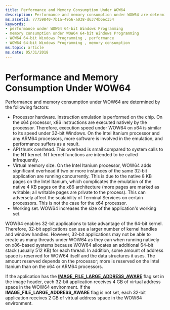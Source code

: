 ```yaml
---
title: Performance and Memory Consumption Under WOW64
description: Performance and memory consumption under WOW64 are determined by the following factors.
ms.assetid: 77759840-7b1a-4956-a038-d6374b6ec354
keywords:
- performance under WOW64 64-bit Windows Programming
- memory consumption under WOW64 64-bit Windows Programming
- WOW64 64-bit Windows Programming , performance
- WOW64 64-bit Windows Programming , memory consumption
ms.topic: article
ms.date: 05/31/2018
---
```


# Performance and Memory Consumption Under WOW64

Performance and memory consumption under WOW64 are determined by the following factors:

-   Processor hardware. Instruction emulation is performed on the chip. On the x64 processor, x86 instructions are executed natively by the processor. Therefore, execution speed under WOW64 on x64 is similar to its speed under 32-bit Windows. On the Intel Itanium processor and any ARM64 processors, more software is involved in the emulation, and performance suffers as a result.
-   API thunk overhead. This overhead is small compared to system calls to the NT kernel. NT kernel functions are intended to be called infrequently.
-   Virtual memory size. On the Intel Itanium processor, WOW64 adds significant overhead if two or more instances of the same 32-bit application are running concurrently. This is due to the native 8 KB pages on the Intel Itanium, which complicates the emulation of the native 4 KB pages on the x86 architecture (more pages are marked as writable; all writable pages are private to the process). This can adversely affect the scalability of Terminal Services on certain processors. This is not the case for the x64 processor.
-   Working set. WOW64 increases the size of the application's working set.

WOW64 enables 32-bit applications to take advantage of the 64-bit kernel. Therefore, 32-bit applications can use a larger number of kernel handles and window handles. However, 32-bit applications may not be able to create as many threads under WOW64 as they can when running natively on x86-based systems because WOW64 allocates an additional 64-bit stack (usually 512 KB) for each thread. In addition, some amount of address space is reserved for WOW64 itself and the data structures it uses. The amount reserved depends on the processor; more is reserved on the Intel Itanium than on the x64 or ARM64 processors.

If the application has the [**IMAGE\_FILE\_LARGE\_ADDRESS\_AWARE**](https://docs.microsoft.com/windows/desktop/api/dbghelp/ns-dbghelp-loaded_image) flag set in the image header, each 32-bit application receives 4 GB of virtual address space in the WOW64 environment. If the **IMAGE\_FILE\_LARGE\_ADDRESS\_AWARE** flag is not set, each 32-bit application receives 2 GB of virtual address space in the WOW64 environment.

 

 




